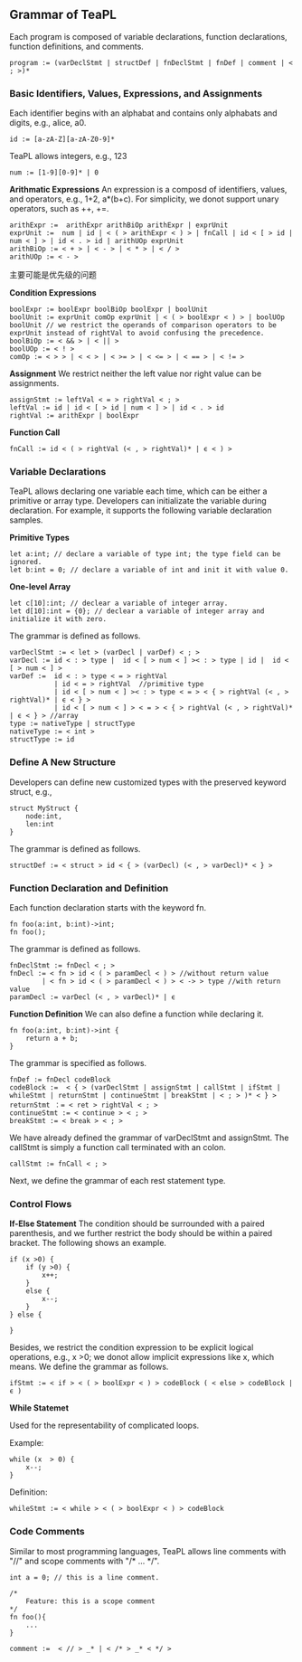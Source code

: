 ## Grammar of TeaPL

Each program is composed of variable declarations, function declarations, function definitions, and comments.

```
program := (varDeclStmt | structDef | fnDeclStmt | fnDef | comment | < ; >)*
```

### Basic Identifiers, Values, Expressions, and Assignments

Each identifier begins with an alphabat and contains only alphabats and digits, e.g., alice, a0.

```
id := [a-zA-Z][a-zA-Z0-9]*   
```

TeaPL allows integers, e.g., 123
```
num := [1-9][0-9]* | 0
```

**Arithmatic Expressions**
An expression is a composd of identifiers, values,  and operators, e.g., 1+2, a*(b+c). For simplicity, we donot support unary operators, such as ++, +=.

```
arithExpr :=  arithExpr arithBiOp arithExpr | exprUnit
exprUnit :=  num | id | < ( > arithExpr < ) > | fnCall | id < [ > id | num < ] > | id < . > id | arithUOp exprUnit
arithBiOp := < + > | < - > | < * > | < / >
arithUOp := < - >
```

主要可能是优先级的问题

**Condition Expressions**

```
boolExpr := boolExpr boolBiOp boolExpr | boolUnit
boolUnit := exprUnit comOp exprUnit | < ( > boolExpr < ) > | boolUOp boolUnit // we restrict the operands of comparison operators to be exprUnit instead of rightVal to avoid confusing the precedence.
boolBiOp := < && > | < || >
boolUOp := < ! >
comOp := < > > | < < > | < >= > | < <= > | < == > | < != >
```

**Assignment**
We restrict neither the left value nor right value can be assignments.

```
assignStmt := leftVal < = > rightVal < ; >  
leftVal := id | id < [ > id | num < ] > | id < . > id
rightVal := arithExpr | boolExpr
```

**Function Call**

```
fnCall := id < ( > rightVal (< , > rightVal)* | ϵ < ) >
```

### Variable Declarations

TeaPL allows declaring one variable each time, which can be either a primitive or array type. Developers can initializate the variable during declaration. For example, it supports the following variable declaration samples.

**Primitive Types**

```
let a:int; // declare a variable of type int; the type field can be ignored.
let b:int = 0; // declare a variable of int and init it with value 0.
```
**One-level Array**

```
let c[10]:int; // declear a variable of integer array.
let d[10]:int = {0}; // declear a variable of integer array and initialize it with zero.
```

The grammar is defined as follows.
 ```
varDeclStmt := < let > (varDecl | varDef) < ; >   
varDecl := id < : > type |  id < [ > num < ] >< : > type | id |  id < [ > num < ] >
varDef :=  id < : > type < = > rightVal 
            | id < = > rightVal  //primitive type 
            | id < [ > num < ] >< : > type < = > < { > rightVal (< , > rightVal)* | ϵ < } > 
            | id < [ > num < ] > < = > < { > rightVal (< , > rightVal)* | ϵ < } > //array
type := nativeType | structType
nativeType := < int >
structType := id
 ```

### Define A New Structure

Developers can define new customized types with the preserved keyword struct, e.g., 
```
struct MyStruct { 
    node:int, 
    len:int  
}
```

The grammar is defined as follows.
 ```
structDef := < struct > id < { > (varDecl) (< , > varDecl)* < } >
 ```

### Function Declaration and Definition

Each function declaration starts with the keyword fn.
```
fn foo(a:int, b:int)->int;
fn foo();
```

The grammar is defined as follows.
```
fnDeclStmt := fnDecl < ; >
fnDecl := < fn > id < ( > paramDecl < ) > //without return value
        | < fn > id < ( > paramDecl < ) > < -> > type //with return value
paramDecl := varDecl (< , > varDecl)* | ϵ
```

**Function Definition**
We can also define a function while declaring it.
```
fn foo(a:int, b:int)->int {
    return a + b;
} 
```

The grammar is specified as follows.
```
fnDef := fnDecl codeBlock  
codeBlock :=  < { > (varDeclStmt | assignStmt | callStmt | ifStmt | whileStmt | returnStmt | continueStmt | breakStmt | < ; > )* < } > 
returnStmt ：= < ret > rightVal < ; >
continueStmt := < continue > < ; >
breakStmt := < break > < ; >
```

We have already defined the grammar of varDeclStmt and assignStmt. The callStmt is simply a function call terminated with an colon.

```
callStmt := fnCall < ; >
```
Next, we define the grammar of each rest statement type.

### Control Flows

**If-Else Statement**
The condition should be surrounded with a paired parenthesis, and we further restrict the  body should be within a paired bracket. The following shows an example.

```
if (x >0) {
    if (y >0) {
        x++;
    }
    else {
        x--;
    }
} else {

}

```

Besides, we restrict the condition expression to be explicit logical operations, e.g., x >0; we donot allow implicit expressions like x, which means.  We define the grammar as follows.
```
ifStmt := < if > < ( > boolExpr < ) > codeBlock ( < else > codeBlock | ϵ )
```

**While Statemet**

Used for the representability of complicated loops.

Example:
```
while (x  > 0) {
    x--;
}
```

Definition:

```
whileStmt := < while > < ( > boolExpr < ) > codeBlock
```

### Code Comments 

Similar to most programming languages, TeaPL allows line comments with "//" and scope comments with "/* ... */".
```
int a = 0; // this is a line comment.

/*
    Feature: this is a scope comment
*/  
fn foo(){
    ...
}
```

```
comment :=  < // > _* | < /* > _* < */ >  
```
